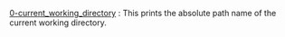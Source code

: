 [0-current_working_directory](0-current_working_directory) : This prints the absolute path name of the current working directory.
